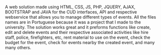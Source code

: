 A web solution made using HTML, CSS, JS, PHP, JQUERY, AJAX, BOOTSTRAP and JAVA for the CUD interfaces, API and respective
webservice that allows you to manage different types of events. All the files names are in Portuguese because it was a project that I made to the 
university. The solution works great and it preforms functions like create, edit and delete events and their respective associated
activities like hire staff, police, firefighters, etc, rent material to use on the event, check the budget for the event, check for events
nearby the created event, and many many others.
